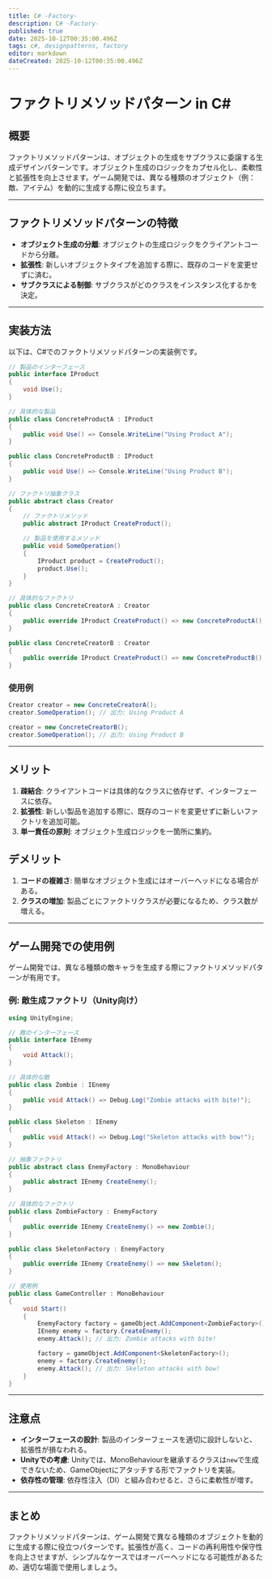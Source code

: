 ```yaml
---
title: C# -Factory-
description: C# -Factory-
published: true
date: 2025-10-12T00:35:00.496Z
tags: c#, designpatterns, factory
editor: markdown
dateCreated: 2025-10-12T00:35:00.496Z
---
```


# ファクトリメソッドパターン in C#

## 概要
ファクトリメソッドパターンは、オブジェクトの生成をサブクラスに委譲する生成デザインパターンです。オブジェクト生成のロジックをカプセル化し、柔軟性と拡張性を向上させます。ゲーム開発では、異なる種類のオブジェクト（例：敵、アイテム）を動的に生成する際に役立ちます。

---

## ファクトリメソッドパターンの特徴
- **オブジェクト生成の分離**: オブジェクトの生成ロジックをクライアントコードから分離。
- **拡張性**: 新しいオブジェクトタイプを追加する際に、既存のコードを変更せずに済む。
- **サブクラスによる制御**: サブクラスがどのクラスをインスタンス化するかを決定。

---

## 実装方法
以下は、C#でのファクトリメソッドパターンの実装例です。

```csharp
// 製品のインターフェース
public interface IProduct
{
    void Use();
}

// 具体的な製品
public class ConcreteProductA : IProduct
{
    public void Use() => Console.WriteLine("Using Product A");
}

public class ConcreteProductB : IProduct
{
    public void Use() => Console.WriteLine("Using Product B");
}

// ファクトリ抽象クラス
public abstract class Creator
{
    // ファクトリメソッド
    public abstract IProduct CreateProduct();

    // 製品を使用するメソッド
    public void SomeOperation()
    {
        IProduct product = CreateProduct();
        product.Use();
    }
}

// 具体的なファクトリ
public class ConcreteCreatorA : Creator
{
    public override IProduct CreateProduct() => new ConcreteProductA();
}

public class ConcreteCreatorB : Creator
{
    public override IProduct CreateProduct() => new ConcreteProductB();
}
```

### 使用例
```csharp
Creator creator = new ConcreteCreatorA();
creator.SomeOperation(); // 出力: Using Product A

creator = new ConcreteCreatorB();
creator.SomeOperation(); // 出力: Using Product B
```

---

## メリット
1. **疎結合**: クライアントコードは具体的なクラスに依存せず、インターフェースに依存。
2. **拡張性**: 新しい製品を追加する際に、既存のコードを変更せずに新しいファクトリを追加可能。
3. **単一責任の原則**: オブジェクト生成ロジックを一箇所に集約。

## デメリット
1. **コードの複雑さ**: 簡単なオブジェクト生成にはオーバーヘッドになる場合がある。
2. **クラスの増加**: 製品ごとにファクトリクラスが必要になるため、クラス数が増える。

---

## ゲーム開発での使用例
ゲーム開発では、異なる種類の敵キャラを生成する際にファクトリメソッドパターンが有用です。

### 例: 敵生成ファクトリ（Unity向け）
```csharp
using UnityEngine;

// 敵のインターフェース
public interface IEnemy
{
    void Attack();
}

// 具体的な敵
public class Zombie : IEnemy
{
    public void Attack() => Debug.Log("Zombie attacks with bite!");
}

public class Skeleton : IEnemy
{
    public void Attack() => Debug.Log("Skeleton attacks with bow!");
}

// 抽象ファクトリ
public abstract class EnemyFactory : MonoBehaviour
{
    public abstract IEnemy CreateEnemy();
}

// 具体的なファクトリ
public class ZombieFactory : EnemyFactory
{
    public override IEnemy CreateEnemy() => new Zombie();
}

public class SkeletonFactory : EnemyFactory
{
    public override IEnemy CreateEnemy() => new Skeleton();
}

// 使用例
public class GameController : MonoBehaviour
{
    void Start()
    {
        EnemyFactory factory = gameObject.AddComponent<ZombieFactory>();
        IEnemy enemy = factory.CreateEnemy();
        enemy.Attack(); // 出力: Zombie attacks with bite!

        factory = gameObject.AddComponent<SkeletonFactory>();
        enemy = factory.CreateEnemy();
        enemy.Attack(); // 出力: Skeleton attacks with bow!
    }
}
```

---

## 注意点
- **インターフェースの設計**: 製品のインターフェースを適切に設計しないと、拡張性が損なわれる。
- **Unityでの考慮**: Unityでは、MonoBehaviourを継承するクラスは`new`で生成できないため、GameObjectにアタッチする形でファクトリを実装。
- **依存性の管理**: 依存性注入（DI）と組み合わせると、さらに柔軟性が増す。

---

## まとめ
ファクトリメソッドパターンは、ゲーム開発で異なる種類のオブジェクトを動的に生成する際に役立つパターンです。拡張性が高く、コードの再利用性や保守性を向上させますが、シンプルなケースではオーバーヘッドになる可能性があるため、適切な場面で使用しましょう。